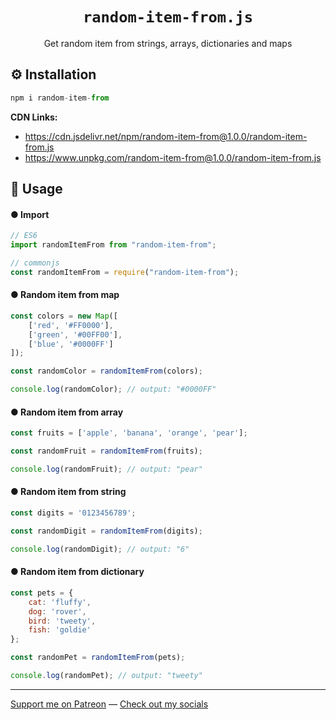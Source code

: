 <h1 align="center"><code>random-item-from.js</code></h1>

<p align="center">Get random item from strings, arrays, dictionaries and maps</p>

## ⚙️ Installation

```js
npm i random-item-from
```

**CDN Links:**
- https://cdn.jsdelivr.net/npm/random-item-from@1.0.0/random-item-from.js
- https://www.unpkg.com/random-item-from@1.0.0/random-item-from.js

## 📖 Usage

#### ● Import

```js
// ES6
import randomItemFrom from "random-item-from";

// commonjs
const randomItemFrom = require("random-item-from");
```

#### ● Random item from map

```js
const colors = new Map([
    ['red', '#FF0000'],
    ['green', '#00FF00'],
    ['blue', '#0000FF']
]);

const randomColor = randomItemFrom(colors);

console.log(randomColor); // output: "#0000FF"
```

#### ● Random item from array

```js
const fruits = ['apple', 'banana', 'orange', 'pear'];

const randomFruit = randomItemFrom(fruits);

console.log(randomFruit); // output: "pear"
```

#### ● Random item from string

```js
const digits = '0123456789';

const randomDigit = randomItemFrom(digits);

console.log(randomDigit); // output: "6"
```

#### ● Random item from dictionary

```js
const pets = {
    cat: 'fluffy',
    dog: 'rover',
    bird: 'tweety',
    fish: 'goldie'
};

const randomPet = randomItemFrom(pets);

console.log(randomPet); // output: "tweety"
```

---

[Support me on Patreon](https://www.patreon.com/axorax) — 
[Check out my socials](https://github.com/axorax/socials)
